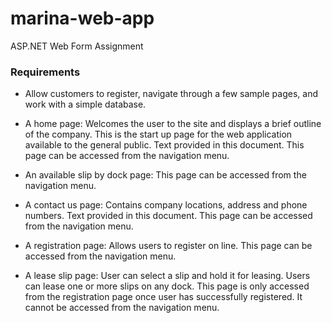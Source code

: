 # marina-web-app

ASP.NET Web Form Assignment

### Requirements
-  Allow customers to register, navigate through a few sample pages, and work with a simple database.

- A home page: Welcomes the user to the site and displays a brief outline of the company. This
is the start up page for the web application available to the general public. Text provided in this
document. This page can be accessed from the navigation menu.

- An available slip by dock page: This page can be accessed from the navigation menu.

- A contact us page: Contains company locations, address and phone numbers. Text provided in
this document. This page can be accessed from the navigation menu.

- A registration page: Allows users to register on line. This page can be accessed from the
navigation menu.

- A lease slip page: User can select a slip and hold it for leasing. Users can lease one or more
slips on any dock. This page is only accessed from the registration page once user has
successfully registered. It cannot be accessed from the navigation menu.

